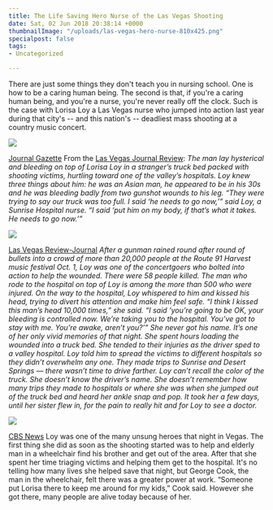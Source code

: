 ```yaml
---
title: The Life Saving Hero Nurse of the Las Vegas Shooting
date: Sat, 02 Jun 2018 20:38:14 +0000
thumbnailImage: "/uploads/las-vegas-hero-nurse-810x425.png"
specialpost: false
tags:
- Uncategorized

---
```

There are just some things they don't teach you in nursing school. One is how to be a caring human being. The second is that, if you're a caring human being, and you're a nurse, you're never really off the clock. Such is the case with Lorisa Loy a Las Vegas nurse who jumped into action last year during that city's -- and this nation's -- deadliest mass shooting at a country music concert. 

![](http://newsattorneys.staging.wpengine.com/wp-content/uploads/2018/06/lorisa-loy-daughter.jpg)

 [Journal Gazette](http://www.journalgazette.net/news/local/20171008/city-native-hero-amid-chaos-in-las-vegas) From the [Las Vegas Journal Review](https://www.reviewjournal.com/crime/shootings/injured-nurse-did-all-she-could-to-treat-las-vegas-shooting-victims/): _The man lay hysterical and bleeding on top of Lorisa Loy in a stranger’s truck bed packed with shooting victims, hurtling toward one of the valley’s hospitals. Loy knew three things about him: he was an Asian man, he appeared to be in his 30s and he was bleeding badly from two gunshot wounds to his leg. “They were trying to say our truck was too full. I said ‘he needs to go now,’” said Loy, a Sunrise Hospital nurse. “I said ‘put him on my body, if that’s what it takes. He needs to go now.’”_ 

![](http://newsattorneys.staging.wpengine.com/wp-content/uploads/2018/06/lorisa-loy-posed-1024x683.jpg) 

[Las Vegas Review-Journal](https://www.reviewjournal.com/crime/shootings/injured-nurse-did-all-she-could-to-treat-las-vegas-shooting-victims/) _After a gunman rained round after round of bullets into a crowd of more than 20,000 people at the Route 91 Harvest music festival Oct. 1, Loy was one of the concertgoers who bolted into action to help the wounded. There were 58 people killed. The man who rode to the hospital on top of Loy is among the more than 500 who were injured. On the way to the hospital, Loy whispered to him and kissed his head, trying to divert his attention and make him feel safe. “I think I kissed this man’s head 10,000 times,” she said. “I said ‘you’re going to be OK, your bleeding is controlled now. We’re taking you to the hospital. You’ve got to stay with me. You’re awake, aren’t you?’” She never got his name. It’s one of her only vivid memories of that night. She spent hours loading the wounded into a truck bed. She tended to their injuries as the driver sped to a valley hospital. Loy told him to spread the victims to different hospitals so they didn’t overwhelm any one. They made trips to Sunrise and Desert Springs — there wasn’t time to drive farther. Loy can’t recall the color of the truck. She doesn’t know the driver’s name. She doesn’t remember how many trips they made to hospitals or where she was when she jumped out of the truck bed and heard her ankle snap and pop. It took her a few days, until her sister flew in, for the pain to really hit and for Loy to see a doctor._ 

![](http://newsattorneys.staging.wpengine.com/wp-content/uploads/2018/06/lorisa-loy-vegas-1024x538.jpg) 

[CBS News](https://www.cbsnews.com/news/las-vegas-shooting-nurse-and-man-in-wheelchair-recount-escape/) Loy was one of the many unsung heroes that night in Vegas. The first thing she did as soon as the shooting started was to help and elderly man in a wheelchair find his brother and get out of the area. After that she spent her time triaging victims and helping them get to the hospital. It's no telling how many lives she helped save that night, but George Cook, the man in the wheelchair, felt there was a greater power at work. “Someone put Lorisa there to keep me around for my kids,” Cook said. However she got there, many people are alive today because of her.